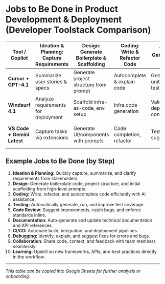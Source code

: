 # Jobs to Be Done in Product Development & Deployment (Developer Toolstack Comparison)

| Tool / Copilot             | Ideation & Planning: Capture Requirements | Design: Generate Boilerplate & Scaffolding | Coding: Write & Refactor Code | Testing: Generate/Run Tests | Code Review: Suggest Improvements | Documentation: Auto-Generate Docs | CI/CD: Automate Build & Deploy | Debugging: Identify & Fix Bugs | Collaboration: Share Context | Learning: Upskill on New Tech |
|----------------------------|-------------------------------------------|--------------------------------------------|-------------------------------|-----------------------------|-------------------------------|-------------------------------|-------------------------------|-------------------------------|-------------------------------|-------------------------------|
| **Cursor + GPT-4.1**       | Summarize user stories & specs           | Generate project structure from prompt     | Autocomplete & explain code   | Generate unit/integration tests | Inline code suggestions      | Draft README, API docs        | Write CI config, deploy scripts| Suggest fixes from errors     | Share code with comments      | Explain new APIs, patterns    |
| **Windsurf 4.1**           | Analyze requirements for deployment      | Scaffold infra-as-code, env setup          | Infra code generation         | Validate deployment configs   | Security/policy checks        | Infra documentation           | One-click deploy to cloud     | Diagnose deployment failures  | Share deployment logs         | Recommend best infra practices|
| **VS Code + Gemini Latest**| Capture tasks via extensions             | Generate UI/components with prompts        | Code completion, refactor     | Test suite suggestions        | Inline PR review, comments    | Auto-generate docstrings      | Integrate with CI/CD tools    | Debugger with AI suggestions  | Live share, code walkthrough  | Contextual code explanations  |

## Example Jobs to Be Done (by Step)
1. **Ideation & Planning:** Quickly capture, summarize, and clarify requirements from stakeholders.
2. **Design:** Generate boilerplate code, project structure, and initial scaffolding from high-level prompts.
3. **Coding:** Write, refactor, and autocomplete code efficiently with AI assistance.
4. **Testing:** Automatically generate, run, and improve test coverage.
5. **Code Review:** Suggest improvements, catch bugs, and enforce standards inline.
6. **Documentation:** Auto-generate and update technical documentation and API references.
7. **CI/CD:** Automate build, integration, and deployment pipelines.
8. **Debugging:** Identify, explain, and suggest fixes for errors and bugs.
9. **Collaboration:** Share code, context, and feedback with team members seamlessly.
10. **Learning:** Upskill on new frameworks, APIs, and best practices directly in the workflow.

---

*This table can be copied into Google Sheets for further analysis or onboarding.*
